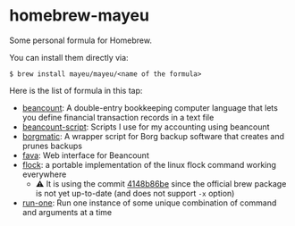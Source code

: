 # homebrew-mayeu

Some personal formula for Homebrew.

You can install them directly via:
```
$ brew install mayeu/mayeu/<name of the formula>
```

Here is the list of formula in this tap:

- [beancount][b]: A double-entry bookkeeping computer language that lets you
  define financial transaction records in a text file
- [beancount-script][bs]: Scripts I use for my accounting using beancount
- [borgmatic][bo]: A wrapper script for Borg backup software that creates and
  prunes backups
- [fava][f]: Web interface for Beancount
- [flock][fl]: a portable implementation of the linux flock command working
  everywhere
  - :warning: It is using the commit
    [4148b86be](https://github.com/discoteq/flock/tree/4148b86be01bbfad45ceef1f835cc12ff395d3c0)
    since the official brew package is not yet up-to-date (and does not support
    `-x` option)
- [run-one][r]: Run one instance of some unique combination of command and arguments at a time

[b]: http://furius.ca/beancount/
[bs]: https://github.com/Mayeu/beancount-scripts
[bo]: https://torsion.org/borgmatic/
[f]: https://beancount.github.io/fava/
[fl]: https://github.com/discoteq/flock
[r]: https://launchpad.net/run-one
